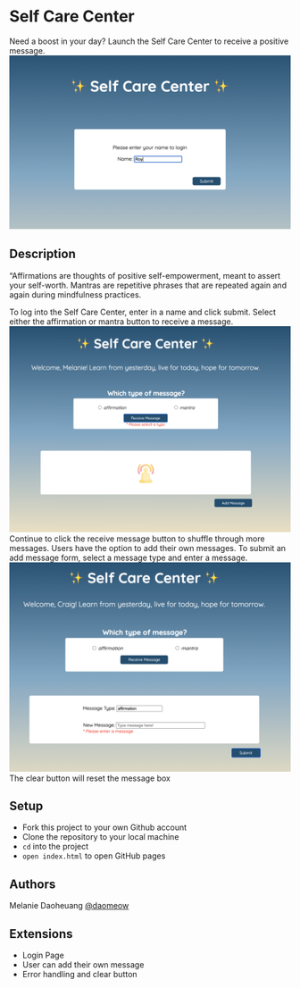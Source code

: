 # Self Care Center
Need a boost in your day? Launch the Self Care Center to receive a positive message.
![selfCare0](./assets/selfCare0.png)


## Description

“Affirmations are thoughts of positive self-empowerment, meant to assert your self-worth. Mantras are repetitive phrases that are repeated again and again during mindfulness practices.  

To log into the Self Care Center, enter in a name and click submit.
Select either the affirmation or mantra button to receive a message.
![selfCare2](./assets/selfCare2.png)
Continue to click the receive message button to shuffle through more messages. 
Users have the option to add their own messages. To submit an add message form, select a message type and enter a message.
![selfCare3](./assets/selfCare3.png)
The clear button will reset the message box

## Setup

- Fork this project to your own Github account
- Clone the repository to your local machine
- `cd` into the project
- `open index.html` to open GitHub pages 

## Authors

Melanie Daoheuang [@daomeow](https://github.com/daomeow)

## Extensions
- Login Page
- User can add their own message
- Error handling and clear button 
